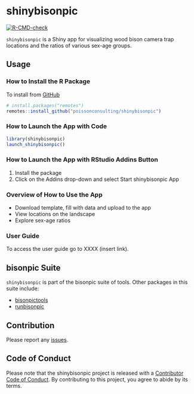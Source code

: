 
# shinybisonpic

<!-- badges: start -->

[![R-CMD-check](https://github.com/poissonconsulting/shinybisonpic/actions/workflows/R-CMD-check.yaml/badge.svg)](https://github.com/poissonconsulting/shinybisonpic/actions/workflows/R-CMD-check.yaml)
<!-- badges: end -->

`shinybisonpic` is a Shiny app for visualizing wood bison camera trap
locations and the ratios of various sex-age groups.

## Usage

### How to Install the R Package

To install from
[GitHub](https://github.com/poissonconsulting/shinybisonpic)

``` r
# install.packages("remotes")
remotes::install_github("poissonconsulting/shinybisonpic")
```

### How to Launch the App with Code

``` r
library(shinybisonpic)
launch_shinybisonpic()
```

### How to Launch the App with RStudio Addins Button

1.  Install the package
2.  Click on the Addins drop-down and select Start shinybisonpic App

### Overview of How to Use the App

- Download template, fill with data and upload to the app
- View locations on the landscape
- Explore sex-age ratios

### User Guide

To access the user guide go to XXXX (insert link).

## bisonpic Suite

`shinybisonpic` is part of the bisonpic suite of tools. Other packages
in this suite include:

- [bisonpictools](https://github.com/poissonconsulting/bisonpictools)
- [runbisonpic](https://github.com/poissonconsulting/runbisonpic)

## Contribution

Please report any
[issues](https://github.com/poissonconsulting/shinybisonpic/issues).

## Code of Conduct

Please note that the shinybisonpic project is released with a
[Contributor Code of
Conduct](https://contributor-covenant.org/version/2/1/CODE_OF_CONDUCT.html).
By contributing to this project, you agree to abide by its terms.

